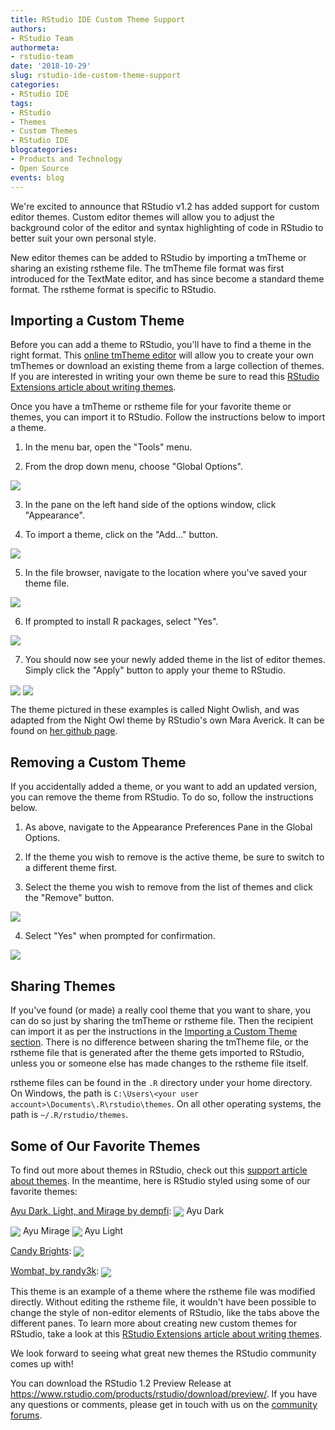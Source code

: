 ```yaml
---
title: RStudio IDE Custom Theme Support
authors: 
- RStudio Team
authormeta: 
- rstudio-team
date: '2018-10-29'
slug: rstudio-ide-custom-theme-support
categories:
- RStudio IDE
tags:
- RStudio
- Themes
- Custom Themes
- RStudio IDE
blogcategories:
- Products and Technology
- Open Source
events: blog
---
```



We're excited to announce that RStudio v1.2 has added support for custom editor themes. Custom editor themes will allow you to adjust the background color of the editor and syntax highlighting of code in RStudio to better suit your own personal style.

New editor themes can be added to RStudio by importing a tmTheme or sharing an existing rstheme file. The tmTheme file format was first introduced for the TextMate editor, and has since become a standard theme format. The rstheme format is specific to RStudio.

## Importing a Custom Theme
Before you can add a theme to RStudio, you'll have to find a theme in the right format. This [online tmTheme editor](https://tmtheme-editor.herokuapp.com) will allow you to create your own tmThemes or download an existing theme from a large collection of themes. If you are interested in writing your own theme be sure to read this [RStudio Extensions article about writing themes](https://rstudio.github.io/rstudio-extensions/rstudio-theme-creation.html).

Once you have a tmTheme or rstheme file for your favorite theme or themes, you can import it to RStudio. Follow the instructions below to import a theme.

1. In the menu bar, open the "Tools" menu.

2. From the drop down menu, choose "Global Options".
<img src="2018-10-29-import-theme-steps-1-and-2.png" align="center"/>

3. In the pane on the left hand side of the options window, click "Appearance".

4. To import a theme, click on the "Add..." button.
<img src="2018-10-29-import-theme-steps-3-and-4.png" align="center"/>

5. In the file browser, navigate to the location where you've saved your theme file.
<img src="2018-10-29-import-theme-step-5.png" align="center"/>

6. If prompted to install R packages, select "Yes".
<img src="2018-10-29-import-theme-step-6.png" align="center"/>

7. You should now see your newly added theme in the list of editor themes. Simply click the "Apply" button to apply your theme to RStudio.
<img src="2018-10-29-import-theme-step-7.png" align="center"/>

<img src="2018-10-29-night-owl.png" align="center"/>

The theme pictured in these examples is called Night Owlish, and was adapted from the Night Owl theme by RStudio's own Mara Averick. It can be found on [her github page](https://github.com/batpigandme/night-owlish).

## Removing a Custom Theme
If you accidentally added a theme, or you want to add an updated version, you can remove the theme from RStudio. To do so, follow the instructions below.

1. As above, navigate to the Appearance Preferences Pane in the Global Options.

2. If the theme you wish to remove is the active theme, be sure to switch to a different theme first.

3. Select the theme you wish to remove from the list of themes and click the "Remove" button.
<img src="2018-10-29-remove-theme-step-1.png" align="center"/>

4. Select "Yes" when prompted for confirmation.
<img src="2018-10-29-remove-theme-step-2.png" align="center"/>

## Sharing Themes
If you've found (or made) a really cool theme that you want to share, you can do so just by sharing the tmTheme or rstheme file. Then the recipient can import it as per the instructions in the [Importing a Custom Theme section](#importing-a-custom-theme). There is no difference between sharing the tmTheme file, or the rstheme file that is generated after the theme gets imported to RStudio, unless you or someone else has made changes to the rstheme file itself.

rstheme files can be found in the `.R` directory under your home directory. On Windows, the path is `C:\Users\<your user account>\Documents\.R\rstudio\themes`. On all other operating systems, the path is `~/.R/rstudio/themes`.

## Some of Our Favorite Themes
To find out more about themes in RStudio, check out this [support article about themes](https://support.rstudio.com/hc/en-us/articles/115011846747-Using-RStudio-Themes). In the meantime, here is RStudio styled using some of our favorite themes:

[Ayu Dark, Light, and Mirage by dempfi](https://github.com/dempfi/ayu):
<img src="2018-10-29-ayu-dark.png" align="center"/>
Ayu Dark

<img src="2018-10-29-ayu-mirage.png" align="center"/>
Ayu Mirage

<img src="2018-10-29-ayu-light.png" align="center"/>
Ayu Light

[Candy Brights](https://tmtheme-editor.herokuapp.com/#!/editor/theme/Candy%20Brights):
<img src="2018-10-29-candy-brights.png" align="center"/>

[Wombat, by randy3k](https://github.com/randy3k/dotfiles/blob/master/.R/rstudio/themes/Wombat.rstheme):
<img src="2018-10-29-wombat.png" align="center"/>

This theme is an example of a theme where the rstheme file was modified directly. Without editing the rstheme file, it wouldn't have been possible to change the style of non-editor elements of RStudio, like the tabs above the different panes. To learn more about creating new custom themes for RStudio, take a look at this [RStudio Extensions article about writing themes](https://rstudio.github.io/rstudio-extensions/rstudio-theme-creation.html).

We look forward to seeing what great new themes the RStudio community comes up with!

You can download the RStudio 1.2 Preview Release at <https://www.rstudio.com/products/rstudio/download/preview/>. If you have any questions or comments, please get in touch with us on the [community forums](https://community.rstudio.com/c/rstudio-ide).

